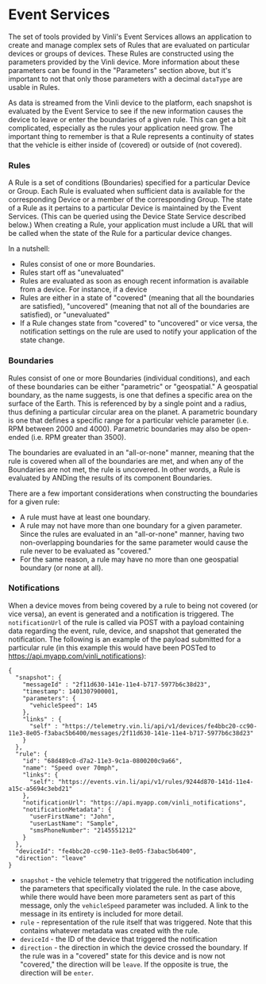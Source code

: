 Event Services
==============

The set of tools provided by Vinli's Event Services allows an application to create and manage complex sets of Rules that are evaluated on particular devices or groups of devices.  These Rules are constructed using the parameters provided by the Vinli device.  More information about these parameters can be found in the "Parameters" section above, but it's important to not that only those parameters with a decimal `dataType` are usable in Rules.

As data is streamed from the Vinli device to the platform, each snapshot is evaluated by the Event Service to see if the new information causes the device to leave or enter the boundaries of a given rule.  This can get a bit complicated, especially as the rules your application need grow.  The important thing to remember is that a Rule represents a continuity of states that the vehicle is either inside of (covered) or outside of (not covered).


### Rules

A Rule is a set of conditions (Boundaries) specified for a particular Device or Group.  Each Rule is evaluated when sufficient data is available for the corresponding Device or a member of the corresponding Group.  The state of a Rule as it pertains to a particular Device is maintained by the Event Services.  (This can be queried using the Device State Service described below.)  When creating a Rule, your application must include a URL that will be called when the state of the Rule for a particular device changes.


In a nutshell:

* Rules consist of one or more Boundaries.
* Rules start off as "unevaluated"
* Rules are evaluated as soon as enough recent information is available from a device.  For instance, if a device
* Rules are either in a state of "covered" (meaning that all the boundaries are satisfied), "uncovered" (meaning that not all of the boundaries are satisfied), or "unevaluated"
* If a Rule changes state from "covered" to "uncovered" or vice versa, the notification settings on the rule are used to notify your application of the state change.


### Boundaries

Rules consist of one or more Boundaries (individual conditions), and each of these boundaries can be either "parametric" or "geospatial."  A geospatial boundary, as the name suggests, is one that defines a specific area on the surface of the Earth.  This is referenced by by a single point and a radius, thus defining a particular circular area on the planet.  A parametric boundary is one that defines a specific range for a particular vehicle parameter (i.e. RPM between 2000 and 4000).  Parametric boundaries may also be open-ended (i.e. RPM greater than 3500).

The boundaries are evaluated in an "all-or-none" manner, meaning that the rule is covered when all of the boundaries are met, and when any of the Boundaries are not met, the rule is uncovered.  In other words, a Rule is evaluated by ANDing the results of its component Boundaries.

There are a few important considerations when constructing the boundaries for a given rule:

* A rule must have at least one boundary.
* A rule may not have more than one boundary for a given parameter.  Since the rules are evaluated in an "all-or-none" manner, having two non-overlapping boundaries for the same parameter would cause the rule never to be evaluated as "covered."
* For the same reason, a rule may have no more than one geospatial boundary (or none at all).


### Notifications

When a device moves from being covered by a rule to being not covered (or vice versa), an event is generated and a notification is triggered.  The `notificationUrl` of the rule is called via POST with a payload containing data regarding the event, rule, device, and snapshot that generated the notification.  The following is an example of the payload submitted for a particular rule (in this example this would have been POSTed to https://api.myapp.com/vinli_notifications):


    {
      "snapshot": {
        "messageId" : "2f11d630-141e-11e4-b717-5977b6c38d23",
        "timestamp": 1401307900001,
        "parameters": {
          "vehicleSpeed": 145
        },
        "links" : {
          "self" : "https://telemetry.vin.li/api/v1/devices/fe4bbc20-cc90-11e3-8e05-f3abac5b6400/messages/2f11d630-141e-11e4-b717-5977b6c38d23"
        }
      },
      "rule": {
        "id": "68d489c0-d7a2-11e3-9c1a-0800200c9a66",
        "name": "Speed over 70mph",
        "links": {
          "self": "https://events.vin.li/api/v1/rules/9244d870-141d-11e4-a15c-a5694c3ebd21"
        },
        "notificationUrl": "https://api.myapp.com/vinli_notifications",
        "notificationMetadata": {
          "userFirstName": "John",
          "userLastName": "Sample",
          "smsPhoneNumber": "2145551212"
        }
      },
      "deviceId": "fe4bbc20-cc90-11e3-8e05-f3abac5b6400",
      "direction": "leave"
    }


* `snapshot` - the vehicle telemetry that triggered the notification including the parameters that specifically violated the rule.  In the case above, while there would have been more parameters sent as part of this message, only the `vehicleSpeed` parameter was included.  A link to the message in its entirety is included for more detail.
* `rule` - representation of the rule itself that was triggered.  Note that this contains whatever metadata was created with the rule.
* `deviceId` - the ID of the device that triggered the notification
* `direction` - the direction in which the device crossed the boundary.  If the rule was in a "covered" state for this device and is now not "covered," the direction will be `leave`.  If the opposite is true, the direction will be `enter`.
